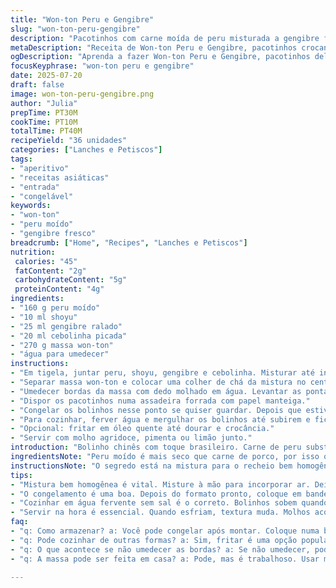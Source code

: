 ```yaml
---
title: "Won-ton Peru e Gengibre"
slug: "won-ton-peru-gengibre"
description: "Pacotinhos com carne moída de peru misturada a gengibre fresco e cebolinha. Cobertos por massa fininha própria para won-ton. Recheios temperados com molho shoyu em vez de molho de peixe, para um toque mais suave. Gengibre traz aroma e leveza. A preparação inclui congelamento opcional após montagem, facilitando o armazenamento. Podem ser fritos ou cozidos em água fervente. Textura crocante por fora e suculenta dentro. Serve como entrada, tira-gosto ou acompanhamento em refeições asiáticas caseiras."
metaDescription: "Receita de Won-ton Peru e Gengibre, pacotinhos crocantes recheados, com sabor leve e aroma marcante, perfeitos para entrada ou tira-gosto."
ogDescription: "Aprenda a fazer Won-ton Peru e Gengibre, pacotinhos deliciosos e crocantes, práticos para congelar e cozinhar, ótima opção de lanche."
focusKeyphrase: "won-ton peru e gengibre"
date: 2025-07-20
draft: false
image: won-ton-peru-gengibre.png
author: "Julia"
prepTime: PT30M
cookTime: PT10M
totalTime: PT40M
recipeYield: "36 unidades"
categories: ["Lanches e Petiscos"]
tags:
- "aperitivo"
- "receitas asiáticas"
- "entrada"
- "congelável"
keywords:
- "won-ton"
- "peru moído"
- "gengibre fresco"
breadcrumb: ["Home", "Recipes", "Lanches e Petiscos"]
nutrition: 
 calories: "45"
 fatContent: "2g"
 carbohydrateContent: "5g"
 proteinContent: "4g"
ingredients:
- "160 g peru moído"
- "10 ml shoyu"
- "25 ml gengibre ralado"
- "20 ml cebolinha picada"
- "270 g massa won-ton"
- "água para umedecer"
instructions:
- "Em tigela, juntar peru, shoyu, gengibre e cebolinha. Misturar até incorporar bem."
- "Separar massa won-ton e colocar uma colher de chá da mistura no centro de cada quadrado."
- "Umedecer bordas da massa com dedo molhado em água. Levantar as pontas e fechar tipo saquinho, apertando para selar firme."
- "Dispor os pacotinhos numa assadeira forrada com papel manteiga."
- "Congelar os bolinhos nesse ponto se quiser guardar. Depois que estiverem firmes, colocar em saco plástico para freezer, conservar até 3 meses."
- "Para cozinhar, ferver água e mergulhar os bolinhos até subirem e ficarem macios."
- "Opcional: fritar em óleo quente até dourar e crocância."
- "Servir com molho agridoce, pimenta ou limão junto."
introduction: "Bolinho chinês com toque brasileiro. Carne de peru substitui porco comum, mais leve e magra. Gengibre fresco na receita vira estrela, aroma forte e fresco para balancear gosto da carne. Shoyu troca o molho de peixe clássico, mais suave, menos salgado, ajuda a quem não curte sabores tão intensos. A receita dobra a massa para 270 gramas, deixo rápido o preparo, 30 minutos bate com montagem. Pode congelar em bandeja para não grudarem, depois vai pro saquinho e freezer. Tudo facilitando a vida. Cozinha fácil, pode fervendo ou frita, crocante fica bom também."
ingredientsNote: "Peru moído é mais seco que carne de porco, por isso o gengibre vem pra ajudar a umedecer o recheio naturalmente sem molhos gordurosos. Shoyu nesse lugar é uma troca pensada para quem evita peixe fermentado forte, traz um sabor que casa com a massa sem pesar. Cebolinha ajuda no frescor e uma leve crocância. Massa para won-ton comprada pronta é prática, evita trabalho. Umedecer bordas da massa é essencial para fechar sem furar, se abrir na hora da cocção, perde recheio. Água gelada pode ajudar na hora de fazer os fechamentos, a massa fica mais firme. O congelamento mantém os bolinhos com qualidade, para um lanche rápido naqueles dias corridos."
instructionsNote: "O segredo está na mistura para o recheio bem homogênea. Misturar com as mãos é válido, ajuda incorporar ar e deixar leve. Quando colocar a massa, tomar cuidado para não exagerar na quantidade, assim não rasga. Para fechar, pressionar as extremidades com cuidado, formando um pacotinho. No congelador colocar numa superfície lisa com papel manteiga para não grudarem. Depois de firmes, transferir para saco para freezer. Para cozinhar, água deve estar fervente e sem sal, bolinhos vão boiar quando prontos. Fritar em óleo manteiga bem quente deixa crocante, mas cuidado para não queimar fora e ficar cru dentro. Servir imediatamente para melhor textura. Pode ser acompanhamento ou com molhos típicos para entrada."
tips:
- "Mistura bem homogênea é vital. Misture à mão para incorporar ar. Deixa a textura leve, não enche demais a massa. Umedecer é necessária. Ajuda a fechar bem os pacotinhos sem furar. Cuidado com a quantidade no centro da massa. Não exagere, rasgos são chatos."
- "O congelamento é uma boa. Depois do formato pronto, coloque em bandeja com papel manteiga. Assim não gruda. Congela fácil. Depois de firmes, passa para saco plásticos. Assim guardam até três meses, use essa opção. Prepara na hora que precisar."
- "Cozinhar em água fervente sem sal é o correto. Bolinhos sobem quando estão prontos. Textura fica macia por dentro. Fritar é opção crocante. Mas cuidado com a temperatura do óleo. Fritura quente deixa crocante por fora e suculento por dentro. Tempo é sexy. Não deixe queimar."
- "Servir na hora é essencial. Quando esfriam, textura muda. Molhos acompanhando fazem a diferença. Molho agridoce, pimenta, limão, é bom. Experimente várias combinações. Explorar sabores faz parte do processo. Mantenha os bolinhos quentes até a hora de servir."
faq:
- "q: Como armazenar? a: Você pode congelar após montar. Coloque numa bandeja. Depois firmes, transfira para sacos plásticos. Dura até três meses. Sem problemas. Em geladeira, consome em poucos dias. Não deixe fora muito tempo."
- "q: Pode cozinhar de outras formas? a: Sim, fritar é uma opção popular. Mas cuidado, fritura precisa de atenção. Mantenha o óleo em temperatura correta. Bolinhos cozidos ficam leves. Pode também tentar grelhar. Sempre fica bom."
- "q: O que acontece se não umedecer as bordas? a: Se não umedecer, pode abrir durante a cocção. E isso é um problema. O recheio escapa e você perde tudo. Umedecer é crucial. Use dedo molhado. Simples."
- "q: A massa pode ser feita em casa? a: Pode, mas é trabalhoso. Usar massa pronta é prático. Evita complicações desnecessárias. Por outro lado, receita da massa caseira existe. Mas requer mais tempo e preparo."

---
```

